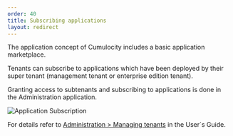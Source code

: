 ```yaml
---
order: 40
title: Subscribing applications
layout: redirect
---
```


The application concept of Cumulocity includes a basic application marketplace. 

Tenants can subscribe to applications which have been deployed by their super tenant (management tenant or enterprise edition tenant). 

Granting access to subtenants and subscribing to applications is done in the Administration application. 

![Application Subscription](/guides/images/concepts-guide/applicationsubscription.png)

For details refer to [Administration > Managing tenants](/guides/users-guide/administration#tenants) in the User`s Guide. 
